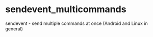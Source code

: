 # sendevent_multicommands
sendevent - send multiple commands at once (Android and Linux in general)
